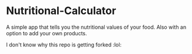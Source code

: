 # Nutritional-Calculator
A simple app that tells you the nutritional values of your food. Also with an option to add your own products.

I don't know why this repo is getting forked :lol:
